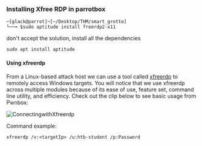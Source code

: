 ### Installing Xfree RDP in parrotbox

```
─[glack@parrot]─[~/Desktop/THM/smart_grotto]
└──╼ $sudo aptitude install freerdp2-x11

```

don't accept the solution, install all the dependencies

```
sudo apt install aptitude
```

#### Using xfreerdp





From a Linux-based attack host we can use a tool called [xfreerdp](https://linux.die.net/man/1/xfreerdp) to remotely access Windows targets. You will notice that we use xfreerdp across multiple modules because of its ease of use, feature set, command line utility, and efficiency. Check out the clip below to see basic usage from Pwnbox:

![ConnectingwithXfreerdp](https://academy.hackthebox.com/storage/modules/49/ConnectingwithXfreerdp.gif)

Command example:

```shell-session
xfreerdp /v:<targetIp> /u:htb-student /p:Password
```

